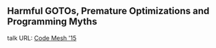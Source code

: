 ## Harmful GOTOs, Premature Optimizations and Programming Myths

talk URL:
[Code Mesh '15](https://www.youtube.com/watch?v=Li-KDubBIDE)
